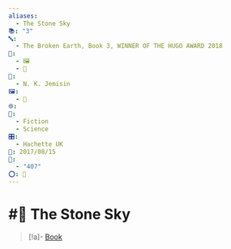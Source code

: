 ```yaml
---
aliases:
  - The Stone Sky
📚: "3"
🔤:
  - The Broken Earth, Book 3, WINNER OF THE HUGO AWARD 2018
📁:
  - 🖼️
  - 📖
👤:
  - N. K. Jemisin
🖼️:
  - 📖
🌐: 
📖:
  - Fiction
  - Science
🎛️:
  - Hachette UK
📅: 2017/08/15
🔢:
  - "407"
⭕: 🏁
---
```

# #📖 The Stone Sky

> [!a]- [Book](https://res.cloudinary.com/dpqi5g7l6/raw/upload/f_auto/v1723980891/rkqfhi3urcvary8cem10.epub)